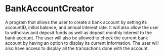 # BankAccountCreator

A program that allows the user to create a bank account by setting its accountID, initial balance, and annual interest rate. It will also allow the user to withdraw and deposit funds as well as deposit monthly interest to the bank account. The user will also be allowed to check the current bank account by having an option to display its current information. The user will also have access to display all the transactions done with the account.
